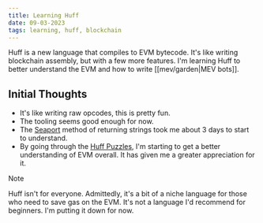 ```yaml
---
title: Learning Huff
date: 09-03-2023
tags: learning, huff, blockchain
---
```


Huff is a new language that compiles to EVM bytecode. It's like writing blockchain assembly, but with a few more features. I'm learning Huff to better understand the EVM and how to write [[mev/garden|MEV bots]].

## Initial Thoughts

- It's like writing raw opcodes, this is pretty fun.
- The tooling seems good enough for now.
- The [Seaport](https://docs.huff.sh/tutorial/hello-world/#advanced-topic-the-seaport-method-of-returning-strings) method of returning strings took me about 3 days to start to understand.
- By going through the [Huff Puzzles](https://github.com/RareSkills/huff-puzzles), I'm starting to get a better understanding of EVM overall. It has given me a greater appreciation for it.

> [!note]
> Huff isn't for everyone. Admittedly, it's a bit of a niche language for those who need to save gas on the EVM. It's not a language I'd recommend for beginners. I'm putting it down for now.